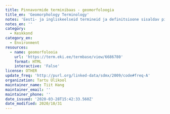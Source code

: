 ```yaml
---
title: Pinnavormide terminibaas - geomorfoloogia
title_en: 'Geomorphology Terminology'
notes: 'Eesti- ja ingliskeelseid termineid ja definitsioone sisaldav pinnavormide terminibaas. Baasi aluseks on TÜ maateaduste aluste ja geomorfoloogia ainekavas sisalduv ning koostamise ajendiks üldmaateaduse kõrgkooliõpikust välja jäänud mõisteid seletav sõnastik. Terminibaasis on piirdutud pinnavormidega, puuduvad geomorfoloogia üldmõisted. Kuna nii terminid kui definitsioonid on terminibaasi koostaja poolt koondatud ja sõnastatud aja jooksul erinevaid allikaid kasutades, siis puuduvad viited konkreetsetele allikatele. Definitsioonid on pigem lakoonilised ja populaarteaduslikud kui teaduslikku täpsust taga ajavad. Probleemid erikeelsete terminite kasutamisel on üldteada ja seetõttu tuleb ka käesolevat terminibaasi võtta kui pidevalt arenevat. Koostaja Tiit Hang (TÜ ÖMI geoloogia osakonna vanemteadur).'
notes_en: ''
category:
  - Keskkond
category_en:
  - Environment
resources:
  - name: geomorfolooia
    url: 'https://term.eki.ee/termbase/view/6686780'
    format: HTML
    interactive: 'False'
license: OTHER
update_freq: 'http://purl.org/linked-data/sdmx/2009/code#freq-A'
organization: Tartu Ülikool
maintainer_name: Tiit Hang
maintainer_email: ''
maintainer_phone: ''
date_issued: '2020-03-28T15:42:33.560Z'
date_modified: 2020/10/31
---
```


